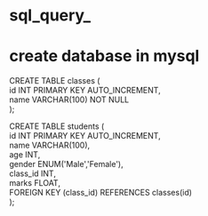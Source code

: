 # sql_query_

# create database in mysql 

CREATE TABLE classes (        <br>
    id INT PRIMARY KEY AUTO_INCREMENT, <br>
    name VARCHAR(100) NOT NULL  <br>
); <br>


CREATE TABLE students (            <br>
    id INT PRIMARY KEY AUTO_INCREMENT,    <br>
    name VARCHAR(100),   <br>
    age INT,       <br>
    gender ENUM('Male','Female'),     <br>
    class_id INT,     <br>
    marks FLOAT,  <br>
    FOREIGN KEY (class_id) REFERENCES classes(id)     <br>
);
